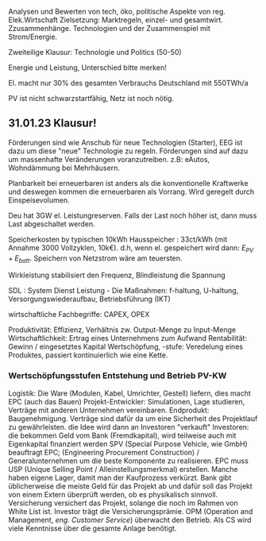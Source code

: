 Analysen und Bewerten von tech, öko, politische Aspekte von reg. Elek.Wirtschaft
Zielsetzung: Marktregeln, einzel- und gesamtwirt. Zzusammenhänge. Technologien und der Zusammenspiel mit Strom/Energie. 

Zweiteilige Klausur: Technologie und Politics (50-50)

Energie und Leistung, Unterschied bitte merken!

El. macht nur 30% des gesamten Verbrauchs Deutschland mit 550TWh/a

PV ist nicht schwarzstartfähig, Netz ist noch nötig.

## 31.01.23 Klausur!

Förderungen sind wie Anschub für neue Technologien (Starter), EEG ist dazu um diese "neue" Technologie zu regeln. Förderungen sind auf dazu um massenhafte Veränderungen voranzutreiben. z.B: eAutos, Wohndämmung bei Mehrhäusern.

Planbarkeit bei erneuerbaren ist anders als die konventionelle Kraftwerke und deswegen kommen die erneuerbaren als Vorrang. Wird geregelt durch Einspeisevolumen.

Deu hat 3GW el. Leistungreserven. Falls der Last noch höher ist, dann muss Last abgeschaltet werden.

Speicherkosten by typischen 10kWh Hausspeicher : 33ct/kWh (mit Annahme 3000 Vollzyklen, 10k€).
d.h, wenn el. gespeichert wird dann: $E_{PV} + E_{batt}$. Speichern von Netzstrom wäre am teuersten.

Wirkleistung stabilisiert den Frequenz, Blindleistung die Spannung

SDL : System Dienst Leistung - Die Maßnahmen: f-haltung, U-haltung, Versorgungswiederaufbau, Betriebsführung (IKT)

wirtschaftliche Fachbegriffe: CAPEX, OPEX

Produktivität: Effizienz, Verhältnis zw. Output-Menge zu Input-Menge
Wirtschaftlichkeit: Ertrag eines Unternehmens zum Aufwand
Rentabilität: Gewinn / eingesetztes Kapital
Wertschöpfung, -stufe: Veredelung eines Produktes, passiert kontinuierlich wie eine Kette.

### Wertschöpfungsstufen Entstehung und Betrieb PV-KW
Logistik: Die Ware (Modulen, Kabel, Umrichter, Gestell) liefern, dies macht EPC (auch das Bauen)
Projekt-Entwickler: Simulationen, Lage studieren, Verträge mit anderen Unternehmen vereinbaren. Endprodukt: Baugenehmigung.
Verträge sind dafür da um eine Sicherheit des Projektlauf zu gewährleisten.
die Idee wird dann an Investoren "verkauft"
Investoren: die bekommen Geld vom Bank (Fremdkapital), wird teilweise auch mit Eigenkapital finanziert werden
SPV (Special Purpose Vehicle, wie GmbH) beauftragt EPC; (Engineering Procurement Construction) / Generalunternehmen um die beste Komponente zu realisieren.
EPC muss USP (Unique Selling Point / Alleinstellungsmerkmal) erstellen. Manche haben eigene Lager, damit man der Kaufprozess verkürzt.
Bank gibt üblicherweise die meiste Geld für das Projekt ab und dafür soll das Projekt von einem Extern überprüft werden, ob es physikalisch sinnvoll.
Versicherung versichert das Projekt, solange die noch im Rahmen von White List ist.
Investor trägt die Versicherungsprämie. 
OPM (Operation and Management, *eng. Customer Service*) überwacht den Betrieb. Als CS wird viele Kenntnisse über die gesamte Anlage benötigt.